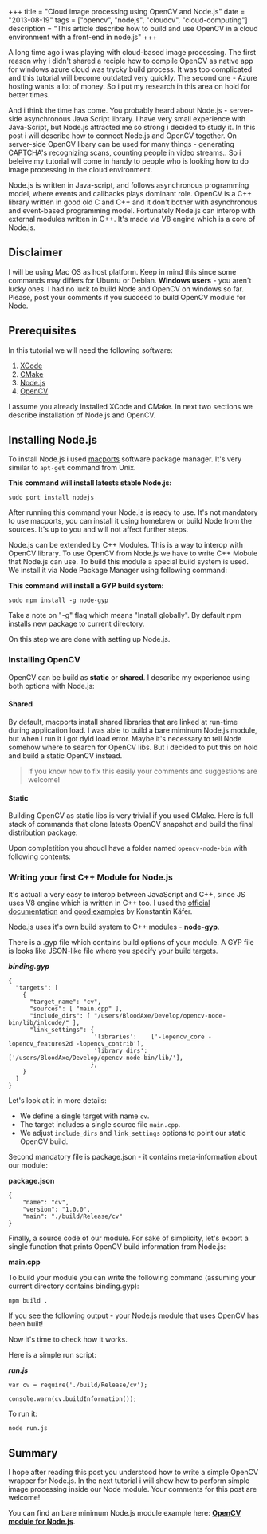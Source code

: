 +++
title =  "Cloud image processing using OpenCV and Node.js"
date = "2013-08-19"
tags =  ["opencv", "nodejs", "cloudcv", "cloud-computing"]
description = "This article describe how to build and use OpenCV in a cloud environment with a front-end in node.js"
+++

A long time ago i was playing with cloud-based image processing. The first reason why i didn't shared a reciple how to compile OpenCV as native app for windows azure cloud was trycky build process. It was too complicated and this tutorial will become outdated very quickly. The second one - Azure hosting wants a lot of money. So i put my research in this area on hold for better times.

And i think the time has come. You probably heard about Node.js - server-side asynchronous Java Script library. I have very small experience with Java-Script, but Node.js attracted me so strong i decided to study it. In this post i will describe how to connect Node.js and OpenCV together. On server-side OpenCV libary can be used for many things - generating CAPTCHA's recognizing scans, counting people in video streams.. So i beleive my tutorial will come in handy to people who is looking how to do image processing in the cloud environment.

Node.js is written in Java-script, and follows asynchronous programming model, where events and callbacks plays dominant role. OpenCV is a C++ library written in good old C and C++ and it don't bother with asynchronous and event-based programming model. Fortunately Node.js can interop with external modules written in C++. It's made via V8 engine which is a core of Node.js.

<!--more-->

## Disclaimer

I will be using Mac OS as host platform. Keep in mind this since some commands may differs for Ubuntu or Debian. **Windows users** \- you aren't lucky ones. I had no luck to build Node and OpenCV on windows so far. Please, post your comments if you succeed to build OpenCV module for Node.

## Prerequisites

In this tutorial we will need the following software:

  1. [XCode][1]
  2. [CMake][2]
  3. [Node.js][3]
  4. [OpenCV][4]

I assume you already installed XCode and CMake. In next two sections we describe installation of Node.js and OpenCV.

## Installing Node.js

To install Node.js i used [macports][5] software package manager. It's very similar to `apt-get` command from Unix.

**This command will install latests stable Node.js:**
    
    
    sudo port install nodejs
    

After running this command your Node.js is ready to use. It's not mandatory to use macports, you can install it using homebrew or build Node from the sources. It's up to you and will not affect further steps.

Node.js can be extended by C++ Modules. This is a way to interop with OpenCV library. To use OpenCV from Node.js we have to write C++ Mobule that Node.js can use. To build this module a special build system is used. We install it via Node Package Manager using following command:

**This command will install a GYP build system:**
    
    
    sudo npm install -g node-gyp
    

Take a note on "-g" flag which means "Install globally". By default npm installs new package to current directory.

On this step we are done with setting up Node.js.

### Installing OpenCV

OpenCV can be build as **static** or **shared**. I describe my experience using both options with Node.js:

#### Shared

By default, macports install shared libraries that are linked at run-time during application load. I was able to build a bare miminum Node.js module, but when i run it i got dyld load error. Maybe it's necessary to tell Node somehow where to search for OpenCV libs. But i decided to put this on hold and build a static OpenCV instead.

> If you know how to fix this easily your comments and suggestions are welcome!

#### Static

Building OpenCV as static libs is very trivial if you used CMake. Here is full stack of commands that clone latests OpenCV snapshot and build the final distribution package:

Upon completition you shoudl have a folder named `opencv-node-bin` with following contents:

### Writing your first C++ Module for Node.js

It's actuall a very easy to interop between JavaScript and C++, since JS uses V8 engine which is written in C++ too. I used the [official documentation][6] and [good examples][7] by Konstantin Käfer.

Node.js uses it's own build system to C++ modules - **node-gyp**.

There is a .gyp file which contains build options of your module. A GYP file is looks like JSON-like file where you specify your build targets.

**_binding.gyp_**
    
    
    {
      "targets": [
        {
          "target_name": "cv",
          "sources": [ "main.cpp" ],
          "include_dirs": [ "/users/BloodAxe/Develop/opencv-node-bin/lib/inlcude/" ],  
          "link_settings": {
                            'libraries':    ['-lopencv_core -lopencv_features2d -lopencv_contrib'],
                            'library_dirs': ['/users/BloodAxe/Develop/opencv-node-bin/lib/'],
                           },
        }
      ]
    }
    

Let's look at it in more details:

  * We define a single target with name `cv`.
  * The target includes a single source file `main.cpp`.
  * We adjust `include_dirs` and `link_settings` options to point our static OpenCV build.

Second mandatory file is package.json - it contains meta-information about our module:

**package.json**
    
    
    {
        "name": "cv",
        "version": "1.0.0",
        "main": "./build/Release/cv"
    }
    

Finally, a source code of our module. For sake of simplicity, let's export a single function that prints OpenCV build information from Node.js:

**main.cpp**

To build your module you can write the following command (assuming your current directory contains binding.gyp):
    
    
    npm build .
    

If you see the following output - your Node.js module that uses OpenCV has been built!

Now it's time to check how it works.

Here is a simple run script:

**_run.js_**
    
    
    var cv = require('./build/Release/cv');
    
    console.warn(cv.buildInformation());
    

To run it:
    
    
    node run.js
    

## Summary

I hope after reading this post you understood how to write a simple OpenCV wrapper for Node.js. In the next tutorial i will show how to perform simple image processing inside our Node module. Your comments for this post are welcome!

You can find an bare minimum Node.js module example here: **[OpenCV module for Node.js][8]**.

   [1]: https://developer.apple.com/xcode/
   [2]: http://www.cmake.org/
   [3]: http://nodejs.org
   [4]: http://opencv.org
   [5]: http://www.macports.org/
   [6]: http://nodejs.org/api/addons.html
   [7]: https://github.com/kkaefer/node-cpp-modules
   [8]: https://github.com/BloodAxe/CloudCV/tree/bare-minimum

